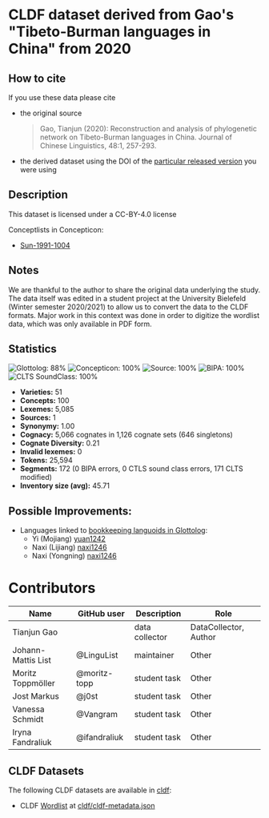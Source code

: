 # CLDF dataset derived from Gao's "Tibeto-Burman languages in China" from 2020

## How to cite

If you use these data please cite
- the original source
  > Gao, Tianjun (2020): Reconstruction and analysis of phylogenetic network on Tibeto-Burman languages in China. Journal of Chinese Linguistics, 48:1, 257-293.
- the derived dataset using the DOI of the [particular released version](../../releases/) you were using

## Description


This dataset is licensed under a CC-BY-4.0 license


Conceptlists in Concepticon:
- [Sun-1991-1004](https://concepticon.clld.org/contributions/Sun-1991-1004)
## Notes

We are thankful to the author to share the original data underlying the study. The data itself was edited in a student project at the University Bielefeld (Winter semester 2020/2021) to allow us to convert the data to the CLDF formats. Major work in this context was done in order to digitize the wordlist data, which was only available in PDF form. 



## Statistics


![Glottolog: 88%](https://img.shields.io/badge/Glottolog-88%25-yellowgreen.svg "Glottolog: 88%")
![Concepticon: 100%](https://img.shields.io/badge/Concepticon-100%25-brightgreen.svg "Concepticon: 100%")
![Source: 100%](https://img.shields.io/badge/Source-100%25-brightgreen.svg "Source: 100%")
![BIPA: 100%](https://img.shields.io/badge/BIPA-100%25-brightgreen.svg "BIPA: 100%")
![CLTS SoundClass: 100%](https://img.shields.io/badge/CLTS%20SoundClass-100%25-brightgreen.svg "CLTS SoundClass: 100%")

- **Varieties:** 51
- **Concepts:** 100
- **Lexemes:** 5,085
- **Sources:** 1
- **Synonymy:** 1.00
- **Cognacy:** 5,066 cognates in 1,126 cognate sets (646 singletons)
- **Cognate Diversity:** 0.21
- **Invalid lexemes:** 0
- **Tokens:** 25,594
- **Segments:** 172 (0 BIPA errors, 0 CTLS sound class errors, 171 CLTS modified)
- **Inventory size (avg):** 45.71

## Possible Improvements:

- Languages linked to [bookkeeping languoids in Glottolog](http://glottolog.org/glottolog/glottologinformation#bookkeepinglanguoids):
  - Yi (Mojiang) [yuan1242](http://glottolog.org/resource/languoid/id/yuan1242)
  - Naxi (Lijiang) [naxi1246](http://glottolog.org/resource/languoid/id/naxi1246)
  - Naxi (Yongning) [naxi1246](http://glottolog.org/resource/languoid/id/naxi1246)



# Contributors

Name               | GitHub user  | Description    | Role
---                | ---          | ---            | ---
Tianjun Gao        |              | data collector | DataCollector, Author
Johann-Mattis List | @LinguList   | maintainer     | Other
Moritz Toppmöller  | @moritz-topp | student task        | Other
Jost Markus        | @j0st        | student task        | Other
Vanessa Schmidt    | @Vangram     | student task        | Other
Iryna Fandraliuk   | @ifandraliuk | student task        | Other




## CLDF Datasets

The following CLDF datasets are available in [cldf](cldf):

- CLDF [Wordlist](https://github.com/cldf/cldf/tree/master/modules/Wordlist) at [cldf/cldf-metadata.json](cldf/cldf-metadata.json)